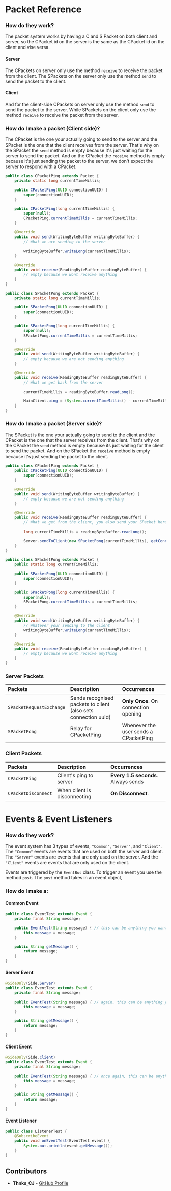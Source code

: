 
# Packet Reference

### How do they work?

The packet system works by having a C and S Packet on both client and server, 
so the CPacket id on the server is the same as the CPacket id on the client and vise versa. 

#### Server
The CPackets on server only use the method `receive` to receive the packet from the client. 
The SPackets on the server only use the method `send` to send the packet to the client.

#### Client
And for the client-side CPackets on server only use the method `send` to send the packet to the server.
While SPackets on the client only use the method `receive` to receive the packet from the server.

### How do I make a packet (Client side)?
The CPacket is the one your actually going to send to the server and the SPacket is the one that the
client receives from the server. That's why on the SPacket the `send` method is empty because it's just
waiting for the server to send the packet. And on the CPacket the `receive` method is empty because
it's just sending the packet to the server, we don't expect the server to respond with a CPacket.

```java
public class CPacketPing extends Packet {
    private static long currentTimeMillis;

    public CPacketPing(UUID connectionUUID) {
        super(connectionUUID);
    }

    public CPacketPing(long currentTimeMillis) {
        super(null);
        CPacketPing.currentTimeMillis = currentTimeMillis;
    }

    @Override
    public void send(WritingByteBuffer writingByteBuffer) {
        // What we are sending to the server
        
        writingByteBuffer.writeLong(currentTimeMillis);
    }

    @Override
    public void receive(ReadingByteBuffer readingByteBuffer) {
        // empty because we wont receive anything
    }
}
```

```java
public class SPacketPong extends Packet {
    private static long currentTimeMillis;

    public SPacketPong(UUID connectionUUID) {
        super(connectionUUID);
    }

    public SPacketPong(long currentTimeMillis) {
        super(null);
        SPacketPong.currentTimeMillis = currentTimeMillis;
    }

    @Override
    public void send(WritingByteBuffer writingByteBuffer) {
        // empty because we are not sending anything
    }

    @Override
    public void receive(ReadingByteBuffer readingByteBuffer) {
        // What we get back from the server
        
        currentTimeMillis = readingByteBuffer.readLong();

        MainClient.ping = (System.currentTimeMillis() - currentTimeMillis);
    }
}
```

### How do I make a packet (Server side)?
The SPacket is the one your actually going to send to the client and the CPacket is the one that the 
server receives from the client. That's why on the CPacket the `send` method is empty because its just 
waiting for the client to send the packet. And on the SPacket the `receive` method is empty because
it's just sending the packet to the client.

```java
public class CPacketPing extends Packet {
    public CPacketPing(UUID connectionUUID) {
        super(connectionUUID);
    }

    @Override
    public void send(WritingByteBuffer writingByteBuffer) {
        // empty because we are not sending anything
    }

    @Override
    public void receive(ReadingByteBuffer readingByteBuffer) {
        // What we get from the client, you also send your SPacket here as a response
        
        long currentTimeMillis = readingByteBuffer.readLong();

        Server.sendToClient(new SPacketPong(currentTimeMillis), getConnectionUUID());
    }
}
```

```java
public class SPacketPong extends Packet {
    public static long currentTimeMillis;

    public SPacketPong(UUID connectionUUID) {
        super(connectionUUID);
    }

    public SPacketPong(long currentTimeMillis) {
        super(null);
        SPacketPong.currentTimeMillis = currentTimeMillis;
    }

    @Override
    public void send(WritingByteBuffer writingByteBuffer) {
        // Whatever your sending to the client
        writingByteBuffer.writeLong(currentTimeMillis);
    }

    @Override
    public void receive(ReadingByteBuffer readingByteBuffer) {
        // empty because we wont receive anything
    }
}
```


### Server Packets

| Packets                   | Description                                                    | Occurrences                           |
|:--------------------------|:---------------------------------------------------------------|:--------------------------------------|
| `SPacketRequestExchange`  | Sends recognised packets to client (also sets connection uuid) | **Only Once**. On connection opening  |
| `SPacketPong`             | Relay for CPacketPing                                          | Whenever the user sends a CPacketPing |

### Client Packets

| Packets                   | Description                  | Occurrences                              |
|:--------------------------|:-----------------------------|:-----------------------------------------|
| `CPacketPing`             | Client's ping to server      | **Every 1.5 seconds**. Always sends      |
| `CPacketDisconnect`       | When client is disconnecting | **On Disconnect**.                       |

# Events & Event Listeners

### How do they work?

The event system has 3 types of events, `"Common"`, `"Server"`, and `"Client"`. 
The `"Common"` events are events that are used on both the server and client. 
The `"Server"` events are events that are only used on the server. 
And the `"Client"` events are events that are only used on the client.

Events are triggered by the `EventBus` class. To trigger an event you use the method `post`.
The `post` method takes in an event object, 

### How do I make a:

#### Common Event

```java
public class EventTest extends Event {
    private final String message;

    public EventTest(String message) { // this can be anything you want, it's just an example
        this.message = message;
    }

    public String getMessage() {
        return message;
    }
}
```

#### Server Event

```java
@SideOnly(Side.Server)
public class EventTest extends Event {
    private final String message;

    public EventTest(String message) { // again, this can be anything you want, it's just an example
        this.message = message;
    }

    public String getMessage() {
        return message;
    }
}
```

#### Client Event

```java
@SideOnly(Side.Client)
public class EventTest extends Event {
    private final String message;

    public EventTest(String message) { // once again, this can be anything you want, it's just an example
        this.message = message;
    }

    public String getMessage() {
        return message;
    }
}
```

#### Event Listener

```java
public class ListenerTest {
    @SubscribeEvent
    public void onEventTest(EventTest event) {
        System.out.println(event.getMessage());
    }
}
```

## Contributors

* **Thnks_CJ** - [GitHub Profile](https://github.com/ThnksCJ)
